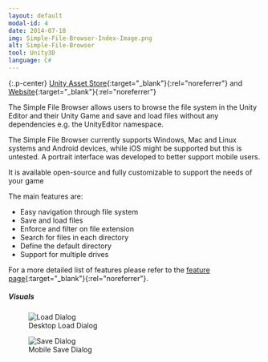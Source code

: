 ```yaml
---
layout: default
modal-id: 4
date: 2014-07-18
img: Simple-File-Browser-Index-Image.png
alt: Simple-File-Browser
tool: Unity3D
language: C#
---
```


{:.p-center}
[Unity Asset Store][asset-store]{:target="_blank"}{:rel="noreferrer"} and [Website][website]{:target="_blank"}{:rel="noreferrer"}

The Simple File Browser allows users to browse the file system in the Unity Editor and their Unity Game and save and load files without any dependencies e.g. the UnityEditor namespace.

The Simple File Browser currently supports Windows, Mac and Linux systems and Android devices, while iOS might be supported but this is untested. A portrait interface was developed to better support mobile users. 

It is available open-source and fully customizable to support the needs of your game

The main features are:
- Easy navigation through file system
- Save and load files
- Enforce and filter on file extension
- Search for files in each directory
- Define the default directory
- Support for multiple drives

For a more detailed list of features please refer to the [feature page][feature-page]{:target="_blank"}{:rel="noreferrer"}.

##### Visuals

<DIV class="figure-block">
    <figure class="center-image">
        <img src="{{site.baseurl}}/assets/images/simple_file_browser/Load.png" class="img-responsive img-centered" alt="Load Dialog"/>
        <figcaption>Desktop Load Dialog</figcaption>
    </figure>
    <figure class="center-image">
        <img src="{{site.baseurl}}/assets/images/simple_file_browser/Save.png" class="img-responsive img-centered" alt="Save Dialog"/>
        <figcaption>Mobile Save Dialog</figcaption>
    </figure>
</DIV>


[asset-store]: https://assetstore.unity.com/packages/tools/input-management/simple-file-browser-98451
[website]: https://gracesgames.com/SimpleFileBrowser/
[feature-page]: https://gracesgames.com/SimpleFileBrowser/features/